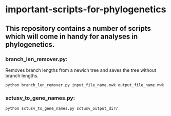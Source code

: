 # important-scripts-for-phylogenetics
This repository contains a number of scripts which will come in handy for analyses in phylogenetics.
--
### branch_len_remover.py: 
Removes branch lengths from a newich tree and saves the tree without branch lengths.
  
  `python branch_len_remover.py input_file_name.nwk output_file_name.nwk`

### sctusv_to_gene_names.py: 
  `python sctusv_to_gene_names.py sctusv_output_dir/`
